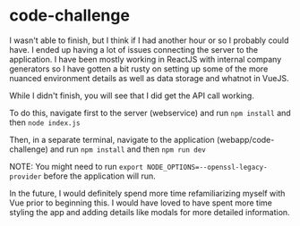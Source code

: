 # code-challenge

I wasn't able to finish, but I think if I had another hour or so I probably could have. I ended up having a lot of issues connecting the server to the application.
I have been mostly working in ReactJS with internal company generators so I have gotten a bit rusty on setting up some of the more nuanced environment details as well as data storage and whatnot in VueJS.

While I didn't finish, you will see that I did get the API call working.

To do this, navigate first to the server (webservice) and run `npm install` and then `node index.js`

Then, in a separate terminal, navigate to the application (webapp/code-challenge) and run `npm install` and then `npm run dev`

  NOTE: You might need to run `export NODE_OPTIONS=--openssl-legacy-provider` before the application will run.

In the future, I would definitely spend more time refamiliarizing myself with Vue prior to beginning this. I would have loved to have spent more time styling the app and adding details like modals for more detailed information.
